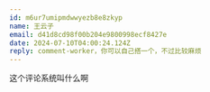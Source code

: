 ```yaml
---
id: m6ur7umipmdwwyezb8e8zkyp
name: 王云子
email: d41d8cd98f00b204e9800998ecf8427e
date: 2024-07-10T04:00:24.124Z
reply: comment-worker，你可以自己搭一个，不过比较麻烦
---
```

这个评论系统叫什么啊
